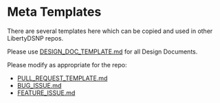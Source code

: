 # Meta Templates
There are several templates here which can be copied and used in other LibertyDSNP repos.

Please use [DESIGN_DOC_TEMPLATE.md](https://github.com/LibertyDSNP/meta/blob/main/templates/DESIGN_DOC_TEMPLATE.md) for all Design Documents.

Please modify as appropriate for the repo:
* [PULL_REQUEST_TEMPLATE.md](https://github.com/LibertyDSNP/meta/blob/main/templates/PULL_REQUEST_TEMPLATE.md)
* [BUG_ISSUE.md](https://github.com/LibertyDSNP/meta/blob/main/templates/BUG_ISSUE.md)
* [FEATURE_ISSUE.md](https://github.com/LibertyDSNP/meta/blob/main/templates/FEATURE_ISSUE.md)